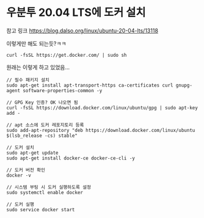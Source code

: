 #  우분투 20.04 LTS에 도커 설치

참고 링크 https://blog.dalso.org/linux/ubuntu-20-04-lts/13118

이렇게만 해도 되는듯?ㅋㅋ
```
curl -fsSL https://get.docker.com/ | sudo sh
```

원래는 이렇게 하고 있었음...
```
// 필수 패키지 설치
sudo apt-get install apt-transport-https ca-certificates curl gnupg-agent software-properties-common -y

// GPG Key 인증? OK 나오면 됨
curl -fsSL https://download.docker.com/linux/ubuntu/gpg | sudo apt-key add -

// apt 소스에 도커 레포지토리 등록
sudo add-apt-repository "deb https://download.docker.com/linux/ubuntu $(lsb_release -cs) stable"

// 도커 설치
sudo apt-get update
sudo apt-get install docker-ce docker-ce-cli -y

// 도커 버전 확인
docker -v

// 시스템 부팅 시 도커 실행하도록 설정
sudo systemctl enable docker

// 도커 실행
sudo service docker start
```
